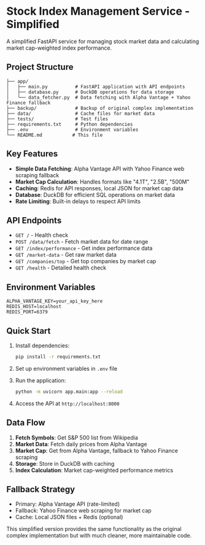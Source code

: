 # Stock Index Management Service - Simplified

A simplified FastAPI service for managing stock market data and calculating market cap-weighted index performance.

## Project Structure

```
├── app/
│   ├── main.py          # FastAPI application with API endpoints
│   ├── database.py      # DuckDB operations for data storage
│   └── data_fetcher.py  # Data fetching with Alpha Vantage + Yahoo Finance fallback
├── backup/              # Backup of original complex implementation
├── data/                # Cache files for market data
├── tests/               # Test files
├── requirements.txt     # Python dependencies
├── .env                 # Environment variables
└── README.md           # This file
```

## Key Features

- **Simple Data Fetching**: Alpha Vantage API with Yahoo Finance web scraping fallback
- **Market Cap Calculation**: Handles formats like "4.1T", "2.5B", "500M"
- **Caching**: Redis for API responses, local JSON for market cap data
- **Database**: DuckDB for efficient SQL operations on market data
- **Rate Limiting**: Built-in delays to respect API limits

## API Endpoints

- `GET /` - Health check
- `POST /data/fetch` - Fetch market data for date range
- `GET /index/performance` - Get index performance data
- `GET /market-data` - Get raw market data
- `GET /companies/top` - Get top companies by market cap
- `GET /health` - Detailed health check

## Environment Variables

```
ALPHA_VANTAGE_KEY=your_api_key_here
REDIS_HOST=localhost
REDIS_PORT=6379
```

## Quick Start

1. Install dependencies:
   ```bash
   pip install -r requirements.txt
   ```

2. Set up environment variables in `.env` file

3. Run the application:
   ```bash
   python -m uvicorn app.main:app --reload
   ```

4. Access the API at `http://localhost:8000`

## Data Flow

1. **Fetch Symbols**: Get S&P 500 list from Wikipedia
2. **Market Data**: Fetch daily prices from Alpha Vantage
3. **Market Cap**: Get from Alpha Vantage, fallback to Yahoo Finance scraping
4. **Storage**: Store in DuckDB with caching
5. **Index Calculation**: Market cap-weighted performance metrics

## Fallback Strategy

- Primary: Alpha Vantage API (rate-limited)
- Fallback: Yahoo Finance web scraping for market cap
- Cache: Local JSON files + Redis (optional)

This simplified version provides the same functionality as the original complex implementation but with much cleaner, more maintainable code.
